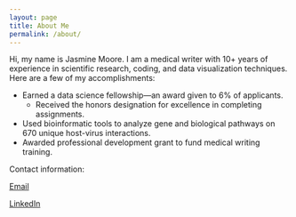 ```yaml
---
layout: page
title: About Me
permalink: /about/
---
```


Hi, my name is Jasmine Moore. I am a medical writer with 10+ years of experience in scientific research, coding, and data visualization techniques. Here are a few of my accomplishments:
- Earned a data science fellowship—an award given to 6% of applicants.
  - Received the honors designation for excellence in completing assignments.
- Used bioinformatic tools to analyze gene and biological pathways on 670 unique host-virus interactions.
- Awarded professional development grant to fund medical writing training.


Contact information:

[Email](mailto:jasminemoorewriting@gmail.com)

[LinkedIn](https://www.linkedin.com/in/jasminemoore1/)
